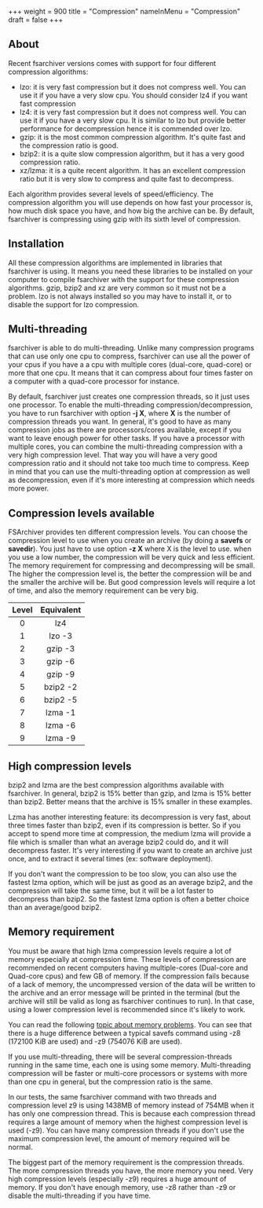 +++
weight = 900
title = "Compression"
nameInMenu = "Compression"
draft = false
+++

## About
Recent fsarchiver versions comes with support for four different compression
algorithms:

* lzo: it is very fast compression but it does not compress well. You can use it
if you have a very slow cpu. You should consider lz4 if you want fast compression
* lz4: it is very fast compression but it does not compress well. You can use it
if you have a very slow cpu. It is similar to lzo but provide better performance
for decompression hence it is commended over lzo.
* gzip: it is the most common compression algorithm. It's quite fast and the
compression ratio is good.
* bzip2: it is a quite slow compression algorithm, but it has a very good
compression ratio.
* xz/lzma: it is a quite recent algorithm. It has an excellent compression ratio
but it is very slow to compress and quite fast to decompress.

Each algorithm provides several levels of speed/efficiency. The compression
algorithm you will use depends on how fast your processor is, how much disk
space you have, and how big the archive can be. By default, fsarchiver is
compressing using gzip with its sixth level of compression.

## Installation
All these compression algorithms are implemented in libraries that fsarchiver is
using. It means you need these libraries to be installed on your computer to
compile fsarchiver with the support for these compression algorithms. gzip,
bzip2 and xz are very common so it must not be a problem. lzo is not always
installed so you may have to install it, or to disable the support for lzo
compression.

## Multi-threading
fsarchiver is able to do multi-threading. Unlike many compression programs that
can use only one cpu to compress, fsarchiver can use all the power of your cpus
if you have a a cpu with multiple cores (dual-core, quad-core) or more that one
cpu. It means that it can compress about four times faster on a computer with a
quad-core processor for instance. 

By default, fsarchiver just creates one compression threads, so it just uses one
processor. To enable the multi-threading compression/decompression, you have to
run fsarchiver with option **-j X**, where **X** is the number
of compression threads you want. In general, it's good to have as many
compression jobs as there are processors/cores available, except if you want to
leave enough power for other tasks. If you have a processor with multiple cores,
you can combine the multi-threading compression with a very high compression
level. That way you will have a very good compression ratio and it should not
take too much time to compress. Keep in mind that you can use the
multi-threading option at compression as well as decompression, even if it's
more interesting at compression which needs more power.

## Compression levels available
FSArchiver provides ten different compression levels. You can choose the
compression level to use when you create an archive (by doing a **savefs** or
**savedir**). You just have to use option **-z X** where X is the level to
use. when you use a low number, the compression will be very quick and less
efficient. The memory requirement for compressing and decompressing will be
small. The higher the compression level is, the better the compression will be
and the smaller the archive will be. But good compression levels will require a
lot of time, and also the memory requirement can be very big.

| **Level** | **Equivalent** |
|:---------:|:--------------:|
| 0         | lz4            |
| 1         | lzo -3         |
| 2         | gzip -3        |
| 3         | gzip -6        |
| 4         | gzip -9        |
| 5         | bzip2 -2       |
| 6         | bzip2 -5       |
| 7         | lzma -1        |
| 8         | lzma -6        |
| 9         | lzma -9        |

## High compression levels
bzip2 and lzma are the best compression algorithms available with fsarchiver.
In general, bzip2 is 15% better than gzip, and lzma is 15% better than bzip2.
Better means that the archive is 15% smaller in these examples. 

Lzma has another interesting feature: its decompression is very fast, about
three times faster than bzip2, even if its compression is better. So if you
accept to spend more time at compression, the medium lzma will provide a file
which is smaller than what an average bzip2 could do, and it will decompress
faster. It's very interesting if you want to create an archive just once, and
to extract it several times (ex: software deployment).

If you don't want the compression to be too slow, you can also use the fastest
lzma option, which will be just as good as an average bzip2, and the compression
will take the same time, but it will be a lot faster to decompress than bzip2.
So the fastest lzma option is often a better choice than an average/good bzip2.

## Memory requirement
You must be aware that high lzma compression levels require a lot of memory
especially at compression time. These levels of compression are recommended on
recent computers having multiple-cores (Dual-core and Quad-core cpus) and few
GB of memory. If the compression fails because of a lack of memory, the
uncompressed version of the data will be written to the archive and an error
message will be printed in the terminal (but the archive will still be valid as
long as fsarchiver continues to run). In that case, using a lower compression
level is recommended since it's likely to work. 

You can read the following [
topic about memory problems](http://forums.fsarchiver.org/viewtopic.php?p=2259).
You can see that there is a huge difference between a typical savefs command
using -z8 (172100 KiB are used) and -z9 (754076 KiB are used).

If you use multi-threading, there will be several compression-threads running in
the same time, each one is using some memory. Multi-threading compression will
be faster or multi-core processors or systems with more than one cpu in general,
but the compression ratio is the same.

In our tests, the same fsarchiver command with two threads and compression level
z9 is using 1438MB of memory instead of 754MB when it has only one compression
thread. This is because each compression thread requires a large amount of
memory when the highest compression level is used (-z9). You can have many
compression threads if you don't use the maximum compression level, the amount
of memory required will be normal.

The biggest part of the memory requirement is the compression threads. The more
compression threads you have, the more memory you need. Very high compression
levels (especially -z9) requires a huge amount of memory. If you don't have
enough memory, use -z8 rather than -z9 or disable the multi-threading if you
have time.
